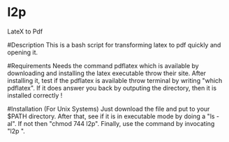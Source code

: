 # l2p
LateX to Pdf

#Description
This is a bash script for transforming latex to pdf quickly and opening it.

#Requirements
Needs the command pdflatex which is available by downloading and installing the latex executable throw their site.
After installing it, test if the pdflatex is available throw terminal by writing "which pdflatex". If it does answer you back by outputing the directory, then it is installed correctly !

#Installation (For Unix Systems)
Just download the file and put to your $PATH directory. After that, see if it is in executable mode by doing a "ls -al". If not then "chmod 744 l2p".
Finally, use the command by invocating "l2p <file>".

